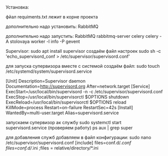 Установка:

фйал requiments.txt лежит в корне проекта

дополнительно надо установить:
RabbitMQ

дополнительно надо запустить:
RabbitMQ rabbitmq-server
celery celery -A stolovaya worker -l info -P gevent


Supervisor:
sudo apt install supervisor
создаём файл настроек
sudo sh -c 'echo_supervisord_conf > /etc/supervisor/supervisord.conf'

для запуска супервизора вместе с системой создаём файл:
sudo touch /etc/systemd/system/supervisord.service

[Unit]
Description=Supervisor daemon
Documentation=http://supervisord.org
After=network.target
[Service]
ExecStart=/usr/local/bin/supervisord -n -c /etc/supervisor/supervisord.conf
ExecStop=/usr/local/bin/supervisorctl $OPTIONS shutdown
ExecReload=/usr/local/bin/supervisorctl $OPTIONS reload
KillMode=process
Restart=on-failure
RestartSec=42s
[Install]
WantedBy=multi-user.target
Alias=supervisord.service

запускаем супервизор ак службу
sudo systemctl start supervisord.service
(проверяем работу)
ps aux | grep super

для добавления служб добавляем в файл конфигурации:
sudo nano /etc/supervisor/supervisord.conf
[include]
files=conf.d/*.conf
files=conf.d/*.ini
;files = relative/directory/*.ini

